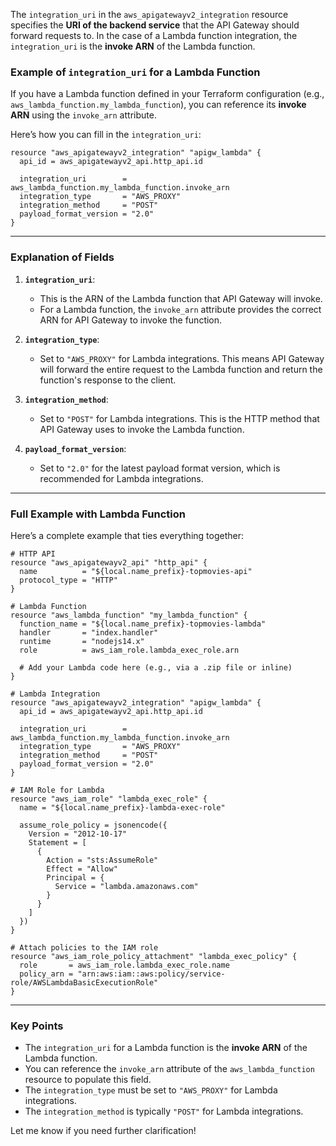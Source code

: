 The `integration_uri` in the `aws_apigatewayv2_integration` resource specifies the **URI of the backend service** that the API Gateway should forward requests to. In the case of a Lambda function integration, the `integration_uri` is the **invoke ARN** of the Lambda function.

### Example of `integration_uri` for a Lambda Function

If you have a Lambda function defined in your Terraform configuration (e.g., `aws_lambda_function.my_lambda_function`), you can reference its **invoke ARN** using the `invoke_arn` attribute.

Here’s how you can fill in the `integration_uri`:

```hcl
resource "aws_apigatewayv2_integration" "apigw_lambda" {
  api_id = aws_apigatewayv2_api.http_api.id

  integration_uri        = aws_lambda_function.my_lambda_function.invoke_arn
  integration_type       = "AWS_PROXY"
  integration_method     = "POST"
  payload_format_version = "2.0"
}
```

---

### Explanation of Fields

1. **`integration_uri`**:
   - This is the ARN of the Lambda function that API Gateway will invoke.
   - For a Lambda function, the `invoke_arn` attribute provides the correct ARN for API Gateway to invoke the function.

2. **`integration_type`**:
   - Set to `"AWS_PROXY"` for Lambda integrations. This means API Gateway will forward the entire request to the Lambda function and return the function's response to the client.

3. **`integration_method`**:
   - Set to `"POST"` for Lambda integrations. This is the HTTP method that API Gateway uses to invoke the Lambda function.

4. **`payload_format_version`**:
   - Set to `"2.0"` for the latest payload format version, which is recommended for Lambda integrations.

---

### Full Example with Lambda Function

Here’s a complete example that ties everything together:

```hcl
# HTTP API
resource "aws_apigatewayv2_api" "http_api" {
  name          = "${local.name_prefix}-topmovies-api"
  protocol_type = "HTTP"
}

# Lambda Function
resource "aws_lambda_function" "my_lambda_function" {
  function_name = "${local.name_prefix}-topmovies-lambda"
  handler       = "index.handler"
  runtime       = "nodejs14.x"
  role          = aws_iam_role.lambda_exec_role.arn

  # Add your Lambda code here (e.g., via a .zip file or inline)
}

# Lambda Integration
resource "aws_apigatewayv2_integration" "apigw_lambda" {
  api_id = aws_apigatewayv2_api.http_api.id

  integration_uri        = aws_lambda_function.my_lambda_function.invoke_arn
  integration_type       = "AWS_PROXY"
  integration_method     = "POST"
  payload_format_version = "2.0"
}

# IAM Role for Lambda
resource "aws_iam_role" "lambda_exec_role" {
  name = "${local.name_prefix}-lambda-exec-role"

  assume_role_policy = jsonencode({
    Version = "2012-10-17"
    Statement = [
      {
        Action = "sts:AssumeRole"
        Effect = "Allow"
        Principal = {
          Service = "lambda.amazonaws.com"
        }
      }
    ]
  })
}

# Attach policies to the IAM role
resource "aws_iam_role_policy_attachment" "lambda_exec_policy" {
  role       = aws_iam_role.lambda_exec_role.name
  policy_arn = "arn:aws:iam::aws:policy/service-role/AWSLambdaBasicExecutionRole"
}
```

---

### Key Points
- The `integration_uri` for a Lambda function is the **invoke ARN** of the Lambda function.
- You can reference the `invoke_arn` attribute of the `aws_lambda_function` resource to populate this field.
- The `integration_type` must be set to `"AWS_PROXY"` for Lambda integrations.
- The `integration_method` is typically `"POST"` for Lambda integrations.

Let me know if you need further clarification!
